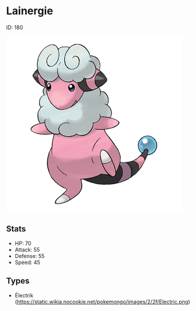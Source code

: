 # Lainergie


ID: 180

![](https://raw.githubusercontent.com/PokeAPI/sprites/master/sprites/pokemon/other/official-artwork/180.png "Lainergie")

## Stats


 - HP: 70
 - Attack: 55
 - Defense: 55
 - Speed: 45

## Types


 - Électrik (https://static.wikia.nocookie.net/pokemongo/images/2/2f/Electric.png)
